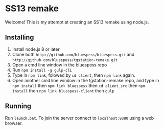 # SS13 remake

Welcome! This is my attempt at creating an SS13 remake using node.js.

## Installing

1. Install node.js 8 or later
2. Clone both `http://github.com/bluespess/bluespess.git` and `http://github.com/bluespess/tgstation-remake.git`
3. Open a cmd line window in the bluespess repo
4. Run `npm install -g gulp-cli`
5. Type in `npm link`, folowed by `cd client`, then `npm link` again.
6. Open another cmd line window in the tgstation-remake repo, and type in `npm install` then `npm link bluespess` then `cd client_src` then `npm install` then `npm link bluespess-client` then `gulp`

## Running

Run `launch.bat`. To join the server connect to `localhost:8080` using a web browser.

